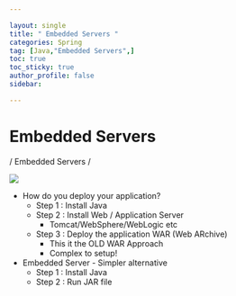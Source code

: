 ```yaml
---

layout: single
title: " Embedded Servers "
categories: Spring
tag: [Java,"Embedded Servers",]
toc: true
toc_sticky: true
author_profile: false
sidebar:

---
```

# Embedded Servers
/ Embedded Servers /

![](https://i.imgur.com/wni1yrq.png)

- How do you deploy your application?
	- Step 1 : Install Java
	- Step 2 : Install Web / Application Server
		- Tomcat/WebSphere/WebLogic etc
	- Step 3 : Deploy the application WAR (Web ARchive)
		- This it the OLD WAR Approach
		- Complex to setup!
- Embedded Server - Simpler alternative
	- Step 1 : Install Java
	- Step 2 : Run JAR file